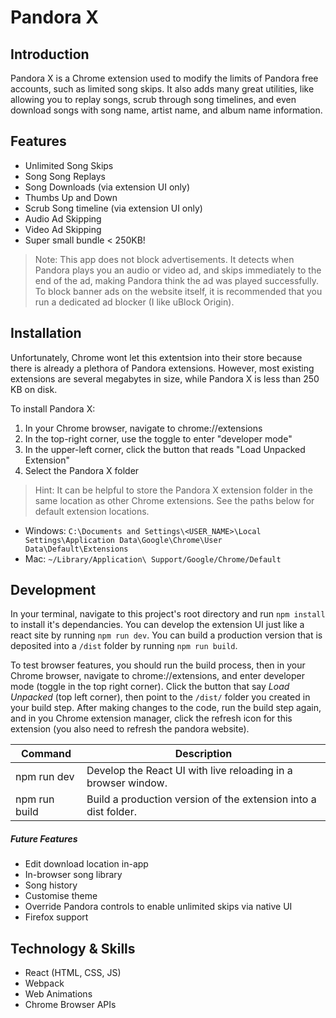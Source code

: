 # Pandora X

## Introduction

Pandora X is a Chrome extension used to modify the limits of Pandora free accounts, such as limited song skips. It also adds many great utilities, like allowing you to replay songs, scrub through song timelines, and even download songs with song name, artist name, and album name information.

## Features

- Unlimited Song Skips
- Song Song Replays
- Song Downloads (via extension UI only)
- Thumbs Up and Down
- Scrub Song timeline (via extension UI only)
- Audio Ad Skipping
- Video Ad Skipping
- Super small bundle < 250KB!

> Note: This app does not block advertisements. It detects when Pandora plays you an audio or video ad, and skips immediately to the end of the ad, making Pandora think the ad was played successfully. To block banner ads on the website itself, it is recommended that you run a dedicated ad blocker (I like uBlock Origin).

## Installation

Unfortunately, Chrome wont let this extentsion into their store because there is already a plethora of Pandora extensions. However, most existing extensions are several megabytes in size, while Pandora X is less than 250 KB on disk.

To install Pandora X:

1. In your Chrome browser, navigate to chrome://extensions
2. In the top-right corner, use the toggle to enter "developer mode"
3. In the upper-left corner, click the button that reads "Load Unpacked Extension"
4. Select the Pandora X folder

> Hint: It can be helpful to store the Pandora X extension folder in the same location as other Chrome extensions. See the paths below for default extension locations.

- Windows: `C:\Documents and Settings\<USER_NAME>\Local Settings\Application Data\Google\Chrome\User Data\Default\Extensions`
- Mac: `~/Library/Application\ Support/Google/Chrome/Default`

## Development

In your terminal, navigate to this project's root directory and run `npm install` to install it's dependancies. You can develop the extension UI just like a react site by running `npm run dev`. You can build a production version that is deposited into a `/dist` folder by running `npm run build`.

To test browser features, you should run the build process, then in your Chrome browser, navigate to chrome://extensions, and enter developer mode (toggle in the top right corner). Click the button that say _Load Unpacked_ (top left corner), then point to the `/dist/` folder you created in your build step. After making changes to the code, run the build step again, and in you Chrome extension manager, click the refresh icon for this extension (you also need to refresh the pandora website).

| Command       | Description                                                     |
| ------------- | --------------------------------------------------------------- |
| npm run dev   | Develop the React UI with live reloading in a browser window.   |
| npm run build | Build a production version of the extension into a dist folder. |

##### Future Features

- Edit download location in-app
- In-browser song library
- Song history
- Customise theme
- Override Pandora controls to enable unlimited skips via native UI
- Firefox support

## Technology & Skills

- React (HTML, CSS, JS)
- Webpack
- Web Animations
- Chrome Browser APIs
